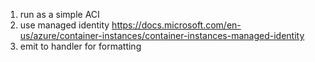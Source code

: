 
1. run as a simple ACI
2. use managed identity https://docs.microsoft.com/en-us/azure/container-instances/container-instances-managed-identity
3. emit to handler for formatting